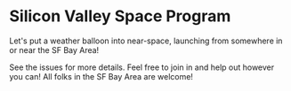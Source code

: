# Silicon Valley Space Program

Let's put a weather balloon into near-space, launching from somewhere in or near the SF Bay Area!

See the issues for more details. Feel free to join in and help out however you can! All folks in the SF Bay Area are welcome!
